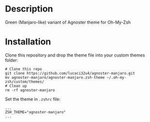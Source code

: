 # Description #

Green (Manjaro-like) variant of Agnoster theme for Oh-My-Zsh

# Installation
Clone this repository and drop the theme file into your custom themes folder:
```
# Clone this repo
git clone https://github.com/lucaci32u4/agnoster-manjaro.git
mv agnoster-manjaro/agnoster-manjaro.zsh-theme ~/.oh-my-zsh/custom/themes/
# Clean up
rm -rf agnoster-manjaro
```
Set the theme in ```.zshrc``` file:
```
...
ZSH_THEME="agnoster-manjaro"
...
```
